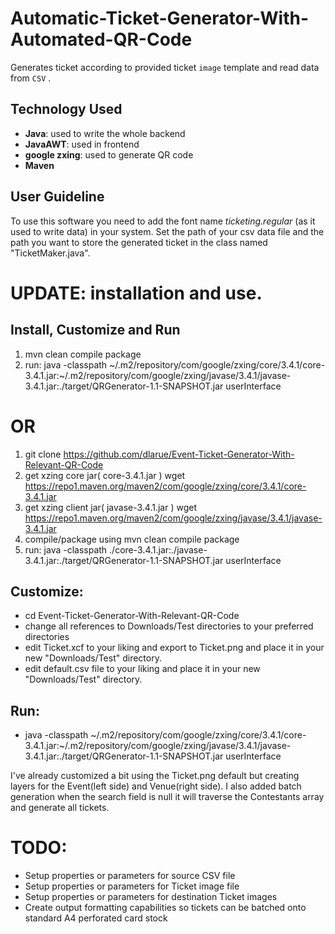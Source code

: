 # Automatic-Ticket-Generator-With-Automated-QR-Code

Generates ticket according to provided ticket `image` template  and read data from `CSV`  . 

## Technology Used 
* **Java**: used to write the whole backend 
* **JavaAWT**: used in frontend 
* **google zxing**: used to generate QR code
* **Maven**
## User Guideline
  To use this software you need to add the font name *ticketing.regular* (as it used to write data) in your system. Set the path of your csv data file and the path you want to store the generated ticket in the class named "TicketMaker.java". 

# UPDATE:  installation and use.

## Install, Customize and Run
1. mvn clean compile package
2. run: java -classpath ~/.m2/repository/com/google/zxing/core/3.4.1/core-3.4.1.jar:~/.m2/repository/com/google/zxing/javase/3.4.1/javase-3.4.1.jar:./target/QRGenerator-1.1-SNAPSHOT.jar userInterface
# OR
1. git clone https://github.com/dlarue/Event-Ticket-Generator-With-Relevant-QR-Code
2. get xzing core jar( core-3.4.1.jar )   wget https://repo1.maven.org/maven2/com/google/zxing/core/3.4.1/core-3.4.1.jar
3. get xzing client jar( javase-3.4.1.jar ) wget https://repo1.maven.org/maven2/com/google/zxing/javase/3.4.1/javase-3.4.1.jar
4. compile/package using mvn clean compile package
5. run: java -classpath ./core-3.4.1.jar:./javase-3.4.1.jar:./target/QRGenerator-1.1-SNAPSHOT.jar userInterface

## Customize:
- cd Event-Ticket-Generator-With-Relevant-QR-Code
- change all references to Downloads/Test directories to your preferred directories
- edit Ticket.xcf to your liking and export to Ticket.png and place it in your new "Downloads/Test" directory.
- edit default.csv file to your liking and place it in your new "Downloads/Test" directory.

## Run:
- java -classpath ~/.m2/repository/com/google/zxing/core/3.4.1/core-3.4.1.jar:~/.m2/repository/com/google/zxing/javase/3.4.1/javase-3.4.1.jar:./target/QRGenerator-1.1-SNAPSHOT.jar userInterface

I've already customized a bit using the Ticket.png default but creating layers for the Event(left side) and Venue(right side). 
I also added batch generation when the search field is null it will traverse the Contestants array and generate all tickets.
# TODO: 
- Setup properties or parameters for source CSV file
- Setup properties or parameters for Ticket image file
- Setup properties or parameters for destination Ticket images
- Create output formatting capabilities so tickets can be batched onto standard A4 perforated card stock
